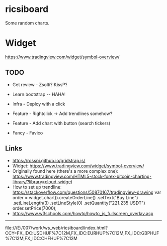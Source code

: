 # ricsiboard

Some random charts.

# Widget

https://www.tradingview.com/widget/symbol-overview/

## TODO

* Get review - Zsolti? KissP?
* Learn bootstrap -- HAHA!

* Infra - Deploy with a click

* Feature - Rightclick -> Add trendlines somehow?
* Feature - Add chart with button (search tickers)

* Fancy - Favico

## Links
* https://rosspi.github.io/gridstrap.js/
* Widget: https://www.tradingview.com/widget/symbol-overview/
* Originally found here (there's a more complex one): https://www.tradingview.com/HTML5-stock-forex-bitcoin-charting-library/?library=cloud-widget
* How to set up trendline: https://stackoverflow.com/questions/50870167/tradingview-drawing
    var order = widget.chart().createOrderLine()
      .setText("Buy Line")
      .setLineLength(3) 
      .setLineStyle(0) 
      .setQuantity("221.235 USDT")
    order.setPrice(7000);
* https://www.w3schools.com/howto/howto_js_fullscreen_overlay.asp

-------------------------------------------------------------------

file:///E:/007/work/ws_web/ricsiboard/index.html?CCY=FX_IDC:USDHUF%7C12M,FX_IDC:EURHUF%7C12M,FX_IDC:GBPHUF%7C12M,FX_IDC:CHFHUF%7C12M
